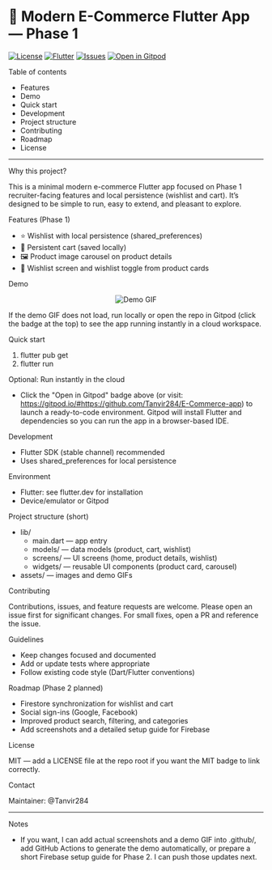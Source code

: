 # 🌟 Modern E-Commerce Flutter App — Phase 1

[![License](https://img.shields.io/badge/license-MIT-007ec6.svg)](./LICENSE)
[![Flutter](https://img.shields.io/badge/Flutter-%5E3.0-blue?logo=flutter)](https://flutter.dev)
[![Issues](https://img.shields.io/github/issues/Tanvir284/E-Commerce-app)](https://github.com/Tanvir284/E-Commerce-app/issues)
[![Open in Gitpod](https://img.shields.io/badge/Open%20in-Gitpod-04BE2A?logo=gitpod)](https://gitpod.io/#https://github.com/Tanvir284/E-Commerce-app)



Table of contents
- Features
- Demo
- Quick start
- Development
- Project structure
- Contributing
- Roadmap
- License

----

Why this project?

This is a minimal modern e-commerce Flutter app focused on Phase 1 recruiter-facing features and local persistence (wishlist and cart). It’s designed to be simple to run, easy to extend, and pleasant to explore.

Features (Phase 1)
- ⭐ Wishlist with local persistence (shared_preferences)
- 🛒 Persistent cart (saved locally)
- 🖼️ Product image carousel on product details
- 💖 Wishlist screen and wishlist toggle from product cards

Demo

<center>

![Demo GIF](https://raw.githubusercontent.com/Tanvir284/E-Commerce-app/main/.github/demo.gif)

</center>

If the demo GIF does not load, run locally or open the repo in Gitpod (click the badge at the top) to see the app running instantly in a cloud workspace.

Quick start

1. flutter pub get
2. flutter run

Optional: Run instantly in the cloud

- Click the "Open in Gitpod" badge above (or visit: https://gitpod.io/#https://github.com/Tanvir284/E-Commerce-app) to launch a ready-to-code environment. Gitpod will install Flutter and dependencies so you can run the app in a browser-based IDE.

Development

- Flutter SDK (stable channel) recommended
- Uses shared_preferences for local persistence

Environment

- Flutter: see flutter.dev for installation
- Device/emulator or Gitpod

Project structure (short)
- lib/
  - main.dart — app entry
  - models/ — data models (product, cart, wishlist)
  - screens/ — UI screens (home, product details, wishlist)
  - widgets/ — reusable UI components (product card, carousel)
- assets/ — images and demo GIFs

Contributing

Contributions, issues, and feature requests are welcome. Please open an issue first for significant changes. For small fixes, open a PR and reference the issue.

Guidelines
- Keep changes focused and documented
- Add or update tests where appropriate
- Follow existing code style (Dart/Flutter conventions)

Roadmap (Phase 2 planned)
- Firestore synchronization for wishlist and cart
- Social sign-ins (Google, Facebook)
- Improved product search, filtering, and categories
- Add screenshots and a detailed setup guide for Firebase

License

MIT — add a LICENSE file at the repo root if you want the MIT badge to link correctly.

Contact

Maintainer: @Tanvir284

----

Notes
- If you want, I can add actual screenshots and a demo GIF into .github/, add GitHub Actions to generate the demo automatically, or prepare a short Firebase setup guide for Phase 2. I can push those updates next.
